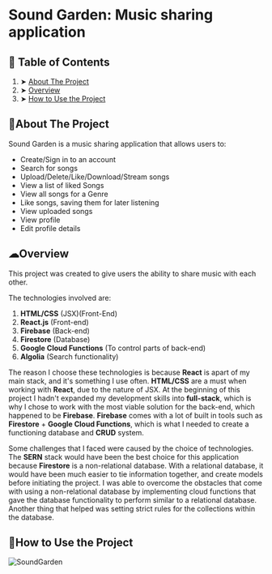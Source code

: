 # Sound Garden: Music sharing application 

## 📖 Table of Contents
1. ➤ [About The Project](#about-the-project) 
2. ➤ [Overview](#overview) 
3. ➤ [How to Use the Project](#how-to-use-the-project)

## 📝About The Project
Sound Garden is a music sharing application that allows users to:
- Create/Sign in to an account
- Search for songs
- Upload/Delete/Like/Download/Stream songs
- View a list of liked Songs
- View all songs for a Genre
- Like songs, saving them for later listening
- View uploaded songs
- View profile
- Edit profile details

## ☁Overview
This project was created to give users the ability to share music with each other.

The technologies involved are:

1) **HTML/CSS** (JSX)(Front-End)
2) **React.js** (Front-end)
3) **Firebase** (Back-end)
4) **Firestore** (Database)
5) **Google Cloud Functions** (To control parts of back-end)
6) **Algolia** (Search functionality) 

The reason I choose these technologies is because **React** is apart of my main stack, and it's something I use often. **HTML/CSS** are a must when working with **React**, due to the nature of JSX. At the beginning of this project I hadn't expanded my development skills into **full-stack**, which is why I chose to work with the most viable solution for the back-end, which happened to be **Firebase**. **Firebase** comes with a lot of built in tools such as **Firestore** + **Google Cloud Functions**, which is what I needed to create a functioning database and **CRUD** system.

Some challenges that I faced were caused by the choice of technologies. The **SERN** stack would have been the best choice for this application because **Firestore** is a non-relational database. With a relational database, it would have been much easier to tie information together, and create models before initiating the project. I was able to overcome the obstacles that come with using a non-relational database by implementing cloud functions that gave the database functionality to perform similar to a relational database. Another thing that helped was setting strict rules for the collections within the database. 

## 📖How to Use the Project

![SoundGarden](https://user-images.githubusercontent.com/11954011/176253416-ec7d2465-b688-4e88-83eb-8b6c273b1688.PNG)
